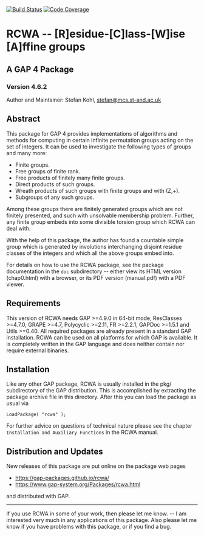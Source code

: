 [![Build Status](https://travis-ci.org/gap-packages/rcwa.svg?branch=master)](https://travis-ci.org/gap-packages/rcwa)
[![Code Coverage](https://codecov.io/github/gap-packages/rcwa/coverage.svg?branch=master&token=)](https://codecov.io/gh/gap-packages/rcwa)

# RCWA -- [R]esidue-[C]lass-[W]ise [A]ffine groups

## A GAP 4 Package

### Version 4.6.2

Author and Maintainer:  Stefan Kohl, stefan@mcs.st-and.ac.uk


## Abstract

This package for GAP 4 provides implementations of algorithms and methods for
computing  in  certain  infinite  permutation  groups  acting  on  the set of 
integers.  It can be used  to investigate the following  types of groups  and 
many more:

 - Finite groups.
 - Free groups of finite rank.
 - Free products of finitely many finite groups.
 - Direct products of such groups.
 - Wreath products of such groups with finite groups and with (Z,+).
 - Subgroups of any such groups.

Among these groups there are finitely generated groups which are not finitely
presented, and such with  unsolvable membership problem.  Further, any finite
group embeds into some divisible torsion group which RCWA can deal with.

With the help of this package, the author has found  a countable simple group
which is generated  by involutions interchanging disjoint  residue classes of
the integers and which all the above groups embed into.

For details on how to use the RCWA package,  see the package documentation in
the `doc` subdirectory  --  either view its  HTML version (chap0.html) with a 
browser, or its PDF version (manual.pdf) with a PDF viewer.


## Requirements

This version of  RCWA needs  GAP >=4.9.0 in 64-bit mode,  ResClasses >=4.7.0,
GRAPE >=4.7, Polycyclic >=2.11, FR >=2.2.1,  GAPDoc >=1.5.1 and Utils >=0.40.
All required  packages  are already present  in a standard  GAP installation.
RCWA  can  be  used  on  all  platforms  for  which  GAP is available.  It is
completely written in the GAP language  and does neither  contain nor require
external binaries.


## Installation

Like  any  other  GAP  package,   RCWA  is  usually  installed  in  the  pkg/
subdirectory of the GAP distribution.  This is accomplished by extracting the
package archive file  in this directory.  After this you can load the package 
as usual via 

    LoadPackage( "rcwa" );
    
For further advice  on questions  of technical nature  please see the chapter
`Installation and Auxiliary Functions` in the RCWA manual.


## Distribution and Updates

New releases of this package are put online on the package web pages

 - https://gap-packages.github.io/rcwa/
 - https://www.gap-system.org/Packages/rcwa.html

and distributed with GAP.

---

If you use RCWA  in some  of your work,  then please let me know. -- I am
interested  very much in any  applications of this package.   Also please
let me know if you have problems with this package,  or if you find a bug.


